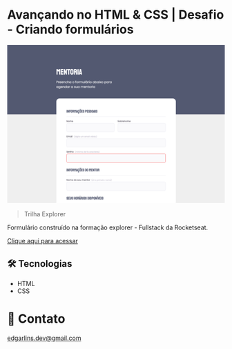 # Avançando no HTML & CSS | Desafio - Criando formulários

![preview](./.github/preview.png)

>Trilha Explorer

Formulário construído na formação explorer - Fullstack da Rocketseat.

[Clique aqui para acessar](https://edgar-lins.github.io/desafio-criando-formularios/)

## 🛠 Tecnologias 

- HTML
- CSS

# 📩 Contato

edgarlins.dev@gmail.com
